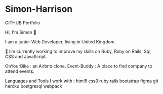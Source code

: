 # Simon-Harrison
GITHUB Portfolio

Hi, I'm Simon 👋

I am a junior Web Developer, living in United Kingdom.

🌱 I’m currently working to improve my skills on Ruby, Ruby on Rails, Sql, CSS and JavaScript.


OnYourBike : an Airbnb clone.
Event-Buddy : A place to find company to attend events.

Languages and Tools I work with :
html5 css3 ruby rails bootstrap figma git heroku postgresql webpack

